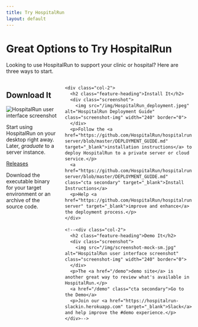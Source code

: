 ```yaml
---
title: Try HospitalRun
layout: default
---
```


<div class="tryit-hero">
  <h1 class="hero-heading">Great Options to Try HospitalRun</h1>
  <p>Looking to use HospitalRun to support your clinic or hospital? Here are three ways to start.</p>
</div>

<div class="tryit-content">
  <div class="columns">
    <div class="cols">
      <h2 class="feature-heading">Download It</h2>
      <div class="screenshot">
        <img src="/img/screenshot-mock-sm.jpg" alt="HospitalRun user interface screenshot" class="screenshot-img" width="240" border="0">
      </div>
      <p>Start using HospitalRun on your desktop right away. Later, <em>graduate</em> to a server instance.</p>
      <a href="https://github.com/HospitalRun/hospitalrun-frontend/releases/" class="cta secondary">Releases</a>
      <p>Download the executable binary for your target environment or an archive of the source code.</p>
    </div>

    <div class="col-2">
      <h2 class="feature-heading">Install It</h2>
      <div class="screenshot">
        <img src="/img/HospitalRun_deployment.jpeg" alt="HospitalRun Deployment Guide" class="screenshot-img" width="240" border="0">
      </div>
      <p>Follow the <a href="https://github.com/HospitalRun/hospitalrun-server/blob/master/DEPLOYMENT_GUIDE.md" target="_blank">installation instructions</a> to deploy HospitalRun to a private server or cloud service.</p>
      <a href="https://github.com/HospitalRun/hospitalrun-server/blob/master/DEPLOYMENT_GUIDE.md" class="cta secondary" target="_blank">Install Instructions</a>
      <p>Help <a href="https://github.com/HospitalRun/hospitalrun-server" target="_blank">improve and enhance</a> the deployment process.</p>
    </div>

    <!--<div class="col-2">
      <h2 class="feature-heading">Demo It</h2>
      <div class="screenshot">
        <img src="/img/screenshot-mock-sm.jpg" alt="HospitalRun user interface screenshot" class="screenshot-img" width="240" border="0">
      </div>
      <p>The <a href="/demo">demo site</a> is another great way to review what's available in HospitalRun.</p>
      <a href="/demo" class="cta secondary">Go to the Demo</a>
      <p>Join our <a href="https://hospitalrun-slackin.herokuapp.com" target="_blank">Slack</a> and help improve the #demo experience.</p>
    </div>-->
  </div>
</div>
